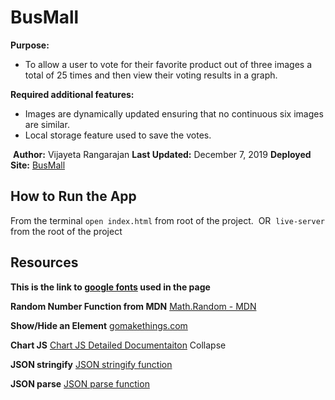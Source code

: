 # BusMall 
**Purpose:** 
- To allow a user to vote for their favorite product out of three images a total of 25 times and then view their voting results in a graph.

**Required additional features:**
- Images are dynamically updated ensuring that no continuous six images are similar. 
- Local storage feature used to save the votes.

​
**Author:** Vijayeta Rangarajan
**Last Updated:** December 7, 2019
**Deployed Site:** [BusMall](https://vijayetar.github.io/BusMall/)
​
## How to Run the App
From the terminal `open index.html` from root of the project.
​
OR 
​
`live-server` from the root of the project
​
## Resources

**This is the link to [google fonts](https://fonts.googleapis.com/css?family=Julee&display=swap) used in the page**


**Random Number Function from MDN**
[Math.Random - MDN](https://developer.mozilla.org/en-US/docs/Web/JavaScript/Reference/Global_Objects/Math/random)
​

**Show/Hide an Element**
[gomakethings.com](https://gomakethings.com/how-to-show-and-hide-elements-with-vanilla-javascript/)
​

**Chart JS**
[Chart JS Detailed Documentaiton](https://www.chartjs.org/docs/latest/)
Collapse


**JSON stringify**
[JSON stringify function](https://developer.mozilla.org/en-US/docs/Web/JavaScript/Reference/Global_Objects/JSON/stringify)

**JSON parse**
[JSON parse function](https://developer.mozilla.org/en-US/docs/Web/JavaScript/Reference/Global_Objects/JSON/parse)
